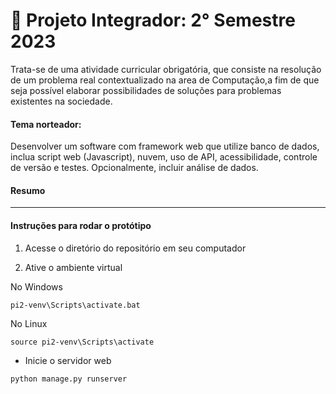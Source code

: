 # :pushpin: Projeto Integrador: 2° Semestre 2023 

Trata-se de uma atividade curricular obrigatória, que consiste na resolução de um problema real contextualizado na area de Computação,a fim de que seja possível elaborar possibilidades de soluções para problemas existentes na sociedade.

#### Tema norteador​: 
Desenvolver um software com framework web que utilize banco de dados, inclua script web (Javascript), nuvem, uso de API, acessibilidade, controle de versão e testes. Opcionalmente, incluir análise de dados.

#### Resumo

-----------

#### Instruções para rodar o protótipo 


1. Acesse o diretório do repositório em seu computador

2. Ative o ambiente virtual

No Windows
~~~
pi2-venv\Scripts\activate.bat
~~~

No Linux
~~~
source pi2-venv\Scripts\activate
~~~ 

* Inicie o servidor web
~~~
python manage.py runserver
~~~
